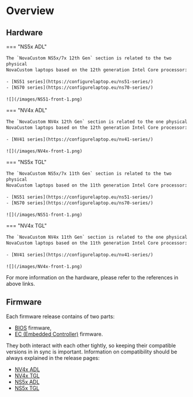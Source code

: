 # Overview

## Hardware

=== "NS5x ADL"

    The `NovaCustom NS5x/7x 12th Gen` section is related to the two physical
    NovaCustom laptops based on the 12th generation Intel Core processor:

    - [NS51 series](https://configurelaptop.eu/ns51-series/)
    - [NS70 series](https://configurelaptop.eu/ns70-series/)

    ![](/images/NS51-front-1.png)

=== "NV4x ADL"

    The `NovaCustom NV4x 12th Gen` section is related to the one physical
    NovaCustom laptops based on the 12th generation Intel Core processor:

    - [NV41 series](https://configurelaptop.eu/nv41-series/)

    ![](/images/NV4x-front-1.png)

=== "NS5x TGL"

    The `NovaCustom NS5x/7x 11th Gen` section is related to the two physical
    NovaCustom laptops based on the 11th generation Intel Core processor:

    - [NS51 series](https://configurelaptop.eu/ns51-series/)
    - [NS70 series](https://configurelaptop.eu/ns70-series/)

    ![](/images/NS51-front-1.png)

=== "NV4x TGL"

    The `NovaCustom NV4x 11th Gen` section is related to the one physical
    NovaCustom laptops based on the 11th generation Intel Core processor:

    - [NV41 series](https://configurelaptop.eu/nv41-series/)

    ![](/images/NV4x-front-1.png)

For more information on the hardware, please refer to the references in above
links.

## Firmware

Each firmware release contains of two parts:

- [BIOS](https://en.wikipedia.org/wiki/BIOS) firmware,
- [EC (Embedded Controller)](https://en.wikipedia.org/wiki/Embedded_controller)
  firmware.

They both interact with each other tightly, so keeping their compatible versions
in in sync is important. Information on compatibility should be always explained
in the release pages:

- [NV4x ADL](/variants/novacustom_nv4x_adl/releases/)
- [NV4x TGL](/variants/novacustom_nv4x_tgl/releases/)
- [NS5x ADL](/variants/novacustom_ns5x_adl/releases/)
- [NS5x TGL](/variants/novacustom_ns5x_tgl/releases/)

